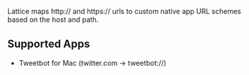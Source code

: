 Lattice maps http:// and https:// urls to custom native app URL schemes based on the host and path.

Supported Apps
--------------
* Tweetbot for Mac (twitter.com -> tweetbot://)
